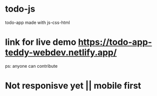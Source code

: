# todo-js

todo-app made with js-css-html 
# link for live demo https://todo-app-teddy-webdev.netlify.app/
ps: anyone can contribute
# Not responisve yet || mobile first
